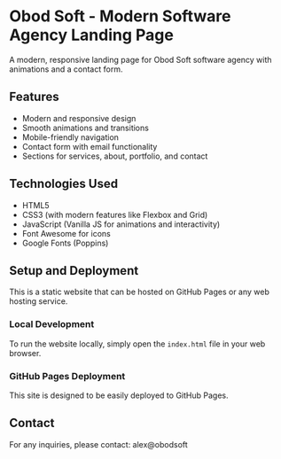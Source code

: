 # Obod Soft - Modern Software Agency Landing Page

A modern, responsive landing page for Obod Soft software agency with animations and a contact form.

## Features

- Modern and responsive design
- Smooth animations and transitions
- Mobile-friendly navigation
- Contact form with email functionality
- Sections for services, about, portfolio, and contact

## Technologies Used

- HTML5
- CSS3 (with modern features like Flexbox and Grid)
- JavaScript (Vanilla JS for animations and interactivity)
- Font Awesome for icons
- Google Fonts (Poppins)

## Setup and Deployment

This is a static website that can be hosted on GitHub Pages or any web hosting service.

### Local Development

To run the website locally, simply open the `index.html` file in your web browser.

### GitHub Pages Deployment

This site is designed to be easily deployed to GitHub Pages.

## Contact

For any inquiries, please contact: alex@obodsoft


